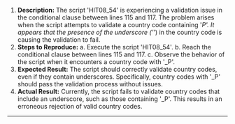 ﻿1. **Description:** The script 'HIT08\_54' is experiencing a validation issue in the conditional clause between lines 115 and 117. The problem arises when the script attempts to validate a country code containing '*P'. It appears that the presence of the underscore ('*') in the country code is causing the validation to fail.
1. **Steps to Reproduce:** a. Execute the script 'HIT08\_54'. b. Reach the conditional clause between lines 115 and 117. c. Observe the behavior of the script when it encounters a country code with '\_P'.
1. **Expected Result:** The script should correctly validate country codes, even if they contain underscores. Specifically, country codes with '\_P' should pass the validation process without issues.
1. **Actual Result:** Currently, the script fails to validate country codes that include an underscore, such as those containing '\_P'. This results in an erroneous rejection of valid country codes.
-----

